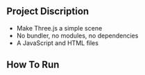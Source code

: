 ## Project Discription

- Make Three.js a simple scene
- No bundler, no modules, no dependencies
- A JavaScript and HTML files

## How To Run
